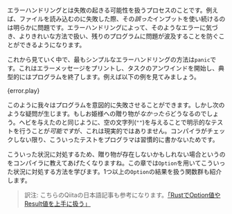 <!-- Error handling is the process of handling the possibility of failure. For
example, failing to read a file and then continuing to use that *bad* input
would clearly be problematic. Error handling allows us to notice and handle
those errors in an explicit fashion, saving the rest of the program from
potential issues. -->
エラーハンドリングとは失敗の起きる可能性を扱うプロセスのことです。例えば、ファイルを読み込むのに失敗した際、その*誤った*インプットを使い続けるのは明らかに問題です。エラーハンドリングによって、そのようなエラーに気づき、よりきれいな方法で扱い、残りのプログラムに問題が波及することを防ぐことができるようになります。

<!-- The simplest error handling mechanism we will see is `panic`. It prints an
error message, starts unwinding the task, and usually exits the program.
Consider the following example: -->
これから見ていく中で、最もシンプルなエラーハンドリングの方法は`panic`です。これはエラーメッセージをプリントし、タスクのアンワインドを開始し、典型的にはプログラムを終了します。例えば以下の例を見てみましょう。

{error.play}

<!-- This shows that we can induce program failure at will, but raises a
question: what happens if the princess is *not* given a gift? We *could*
explicitly test this with a check against the null string (`""`) as we do
with the snake, but this is not reliable. The problem is that programmers do
not habitually test these checks unless required to by the compiler. -->
このように我々はプログラムを意図的に失敗させることができます。しかし次のような疑問が生じます。もしお姫様への贈り物が*なかったら*どうなるのでしょう。ヘビを与えたのと同じように、空の文字列(`""`)を与えることで明示的なテストを行うことが*可能です*が、これは現実的ではありません。コンパイラがチェックしない限り、こういったテストをプログラマは習慣的に書かないためです。

<!-- In order for this to be reliable, we'll want the compiler to point out
cases where there may not be a gift. In this chapter, we will learn to use
`Option` to take care of this condition, as well as various functions to
deal with the results of one or more uses of `Option`. -->
こういった状況に対処するため、贈り物が存在しないかもしれない場合というのをコンパイラに教えてあげたくなりますね。この章では`Option`を用いてこういった状況に対処する方法を学びます。1つ以上の`Option`の結果を扱う関数群も紹介します。

> 訳注: こちらのQiitaの日本語記事も参考になります。[「RustでOption値やResult値を上手に扱う」][qiita]

[qiita]: http://qiita.com/tatsuya6502/items/cd41599291e2e5f38a4a
